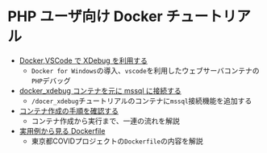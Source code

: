 # PHP ユーザ向け Docker チュートリアル

- [Docker,VSCode で XDebug を利用する](./docker_xdebug)
  - `Docker for Windows`の導入、`vscode`を利用したウェブサーバコンテナの`PHP`デバッグ
- [docker_xdebug コンテナを元に mssql に接続する](./php-mssql)
  - `/docer_xdebug`チュートリアルのコンテナに`mssql`接続機能を追加する
- [コンテナ作成の手順を確認する](./docker_workflow)
  - コンテナ作成から実行まで、一連の流れを解説
- [実用例から見る Dockerfile](./dockerfile_in_reality)
  - 東京都COVIDプロジェクトの`Dockerfile`の内容を解説
